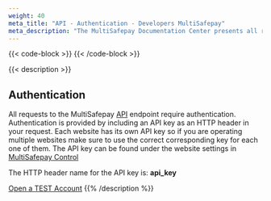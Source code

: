 ```yaml
---
weight: 40
meta_title: "API - Authentication - Developers MultiSafepay"
meta_description: "The MultiSafepay Documentation Center presents all relevant information about our Plugins and API. You can also find support pages for Payment Methods, Tools and General Questions as well as the contact details of our Support and Integration Teams."
---
```

{{< code-block >}}
{{< /code-block >}}

{{< description >}}
## Authentication

All requests to the MultiSafepay [API](/faq/getting-started/glossary/#api) endpoint require authentication. Authentication is provided by including an API key as an HTTP header in your request. Each website has its own API key so if you are operating multiple websites make sure to use the correct corresponding key for each one of them. The API key can be found under the website settings in [MultiSafepay Control](/faq/getting-started/glossary/#multisafepay-control)

The HTTP header name for the API key is: **api_key**

[Open a TEST Account](https://testmerchant.multisafepay.com/signup)
{{% /description %}}